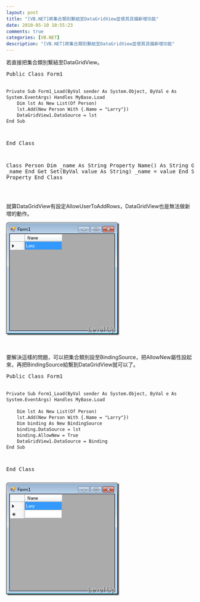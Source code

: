 ```yaml
---
layout: post
title: "[VB.NET]將集合類別繫結至DataGridView並使其具備新增功能"
date: 2010-05-10 10:55:23
comments: true
categories: [VB.NET]
description: "[VB.NET]將集合類別繫結至DataGridView並使其具備新增功能"
---
```

<p>若直接把集合類別繫結至DataGridView。</p>  <div style="padding-bottom: 0px; margin: 0px; padding-left: 0px; padding-right: 0px; display: inline; float: none; padding-top: 0px" id="scid:812469c5-0cb0-4c63-8c15-c81123a09de7:ccdff7c6-1001-4db7-bf40-85f4c3e44254" class="wlWriterEditableSmartContent"><pre name="code" class="vb">Public Class Form1

    Private Sub Form1_Load(ByVal sender As System.Object, ByVal e As System.EventArgs) Handles MyBase.Load
        Dim lst As New List(Of Person)
        lst.Add(New Person With {.Name = "Larry"})
        DataGridView1.DataSource = lst
    End Sub

End Class

Class Person
    Dim _name As String
    Property Name() As String
        Get
            Return _name
        End Get
        Set(ByVal value As String)
            _name = value
        End Set
    End Property
End Class</pre></div>

<p> </p>

<p>就算DataGridView有設定AllowUserToAddRows，DataGridView也是無法做新增的動作。</p>

<p><img style="border-bottom: 0px; border-left: 0px; display: inline; border-top: 0px; border-right: 0px" title="image" border="0" alt="image" src="\images\posts\15130\image_thumb.png" width="304" height="304" /> </p>

<p> </p>

<p>要解決這樣的問題，可以把集合類別設至BindingSource，把AllowNew屬性設起來，再把BindingSource給繫到DataGridView就可以了。</p>

<div style="padding-bottom: 0px; margin: 0px; padding-left: 0px; padding-right: 0px; display: inline; float: none; padding-top: 0px" id="scid:812469c5-0cb0-4c63-8c15-c81123a09de7:565d988f-0d2a-42a2-9d9b-4574af030d56" class="wlWriterEditableSmartContent"><pre name="code" class="vb">Public Class Form1

    Private Sub Form1_Load(ByVal sender As System.Object, ByVal e As System.EventArgs) Handles MyBase.Load

        Dim lst As New List(Of Person)
        lst.Add(New Person With {.Name = "Larry"})
        Dim binding As New BindingSource
        binding.DataSource = lst
        binding.AllowNew = True
        DataGridView1.DataSource = Binding
    End Sub

End Class</pre></div>

<p><img style="border-bottom: 0px; border-left: 0px; display: inline; border-top: 0px; border-right: 0px" title="image" border="0" alt="image" src="\images\posts\15130\image_thumb_1.png" width="304" height="304" /></p>